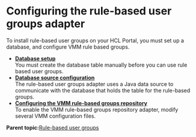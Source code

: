 # Configuring the rule-based user groups adapter

To install rule-based user groups on your HCL Portal, you must set up a database, and configure VMM rule based groups.

-   **[Database setup ](../admin-system/rbug_db_setup.md)**  
You must create the database table manually before you can use rule based user groups.
-   **[Database source configuration ](../admin-system/rbug_dsrc_cfg.md)**  
The rule-based user groups adapter uses a Java data source to communicate with the database that holds the table for the rule-based groups.
-   **[Configuring the VMM rule-based groups repository](../admin-system/rbug_cfg_vmm_repos.md)**  
To enable the VMM rule-based groups repository adapter, modify several VMM configuration files.

**Parent topic:**[Rule-based user groups ](../admin-system/rbug.md)

